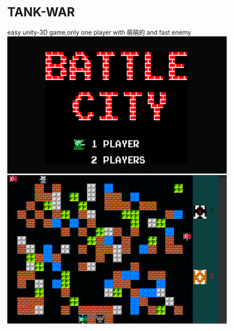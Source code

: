 # TANK-WAR
easy unity-3D game,only one player with 萌萌的 and fast enemy
<br>
![pg1](https://github.com/Nevermore1984/TANK-WAR/blob/master/UI.png)
<br>
![pg1](https://github.com/Nevermore1984/TANK-WAR/blob/master/GAME.png)
<br>
